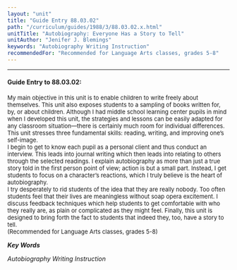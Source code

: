 ```yaml
---
layout: "unit"
title: "Guide Entry 88.03.02"
path: "/curriculum/guides/1988/3/88.03.02.x.html"
unitTitle: "Autobiography: Everyone Has a Story to Tell"
unitAuthor: "Jenifer J. Blemings"
keywords: "Autobiography Writing Instruction"
recommendedFor: "Recommended for Language Arts classes, grades 5-8"
---
```

<body>
<hr/>
 <h4>
  Guide Entry to 88.03.02:
 </h4>
 <font size="-1">
  <dl>
   <dt>
    My main objective in this unit is to enable children to write freely about themselves. This unit also exposes students to a sampling of books written for, by, or about children. Although I had middle school learning center pupils in mind when I developed this unit, the strategies and lessons can be easily adapted for any classroom situation—there is certainly much room for individual differences. This unit stresses three fundamental skills: reading, writing, and improving one’s self-image.
    <dt>
     I begin to get to know each pupil as a personal client and thus conduct an interview. This leads into journal writing which then leads into relating to others through the selected readings. I explain autobiography as more than just a true story told in the first person point of view; action is but a small part. Instead, I get students to focus on a character’s reactions, which I truly believe is the heart of autobiography.
     <dt>
      I try desperately to rid students of the idea that they are really nobody. Too often students feel that their lives are meaningless without soap opera excitement. I discuss feedback techniques which help students to get comfortable with who they really are, as plain or complicated as they might feel. Finally, this unit is designed to bring forth the fact to students that indeed they, too, have a story to tell.
      <dt>
       (Recommended for Language Arts classes, grades 5-8)
      </dt>
     </dt>
    </dt>
   </dt>
  </dl>
 </font>
 <p>
  <b>
   <i>
    Key Words
   </i>
  </b>
  <br/>
 </p>
 <p>
  <i>
   Autobiography Writing Instruction
  </i>
 </p>

</body>